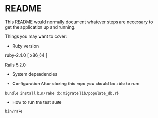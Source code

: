 # README

This README would normally document whatever steps are necessary to get the
application up and running.

Things you may want to cover:

* Ruby version

ruby-2.4.0 [ x86_64 ]

Rails 5.2.0

* System dependencies

* Configuration
After cloning this repo you should be able to run:

`bundle install`
`bin/rake db:migrate`
`lib/populate_db.rb `


* How to run the test suite

`bin/rake`
